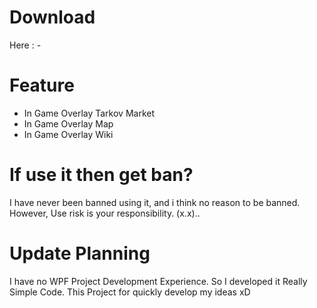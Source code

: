 
# Download
 Here : -

# Feature
 - In Game Overlay Tarkov Market 
 - In Game Overlay Map
 - In Game Overlay Wiki
 
# If use it then get ban?
 I have never been banned using it, and i think no reason to be banned.
 However, Use risk is your responsibility. (x.x)..


# Update Planning
I have no WPF Project Development Experience.
So I developed it Really Simple Code.
This Project for quickly develop my ideas xD

